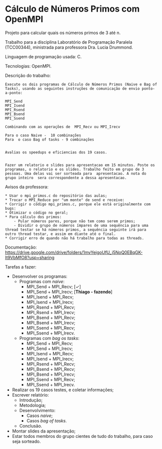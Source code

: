 # Cálculo de Números Primos com OpenMPI

Projeto para calcular quais os números primos de 3 até n.

Trabalho para a disciplina Laboratório de Programação Paralela (TCC00344), ministrada para professora Dra. Lucia Drummond.

Linguagem de programação usada: C.

Tecnologias: OpenMPI.



Descrição do trabalho:

    Execute os dois programas de Cálculo de Números Primos (Naive e Bag of Tasks), usando as seguintes instruções de comunicação de envio ponto-a-ponto:

    MPI_Send
    MPI_Isend
    MPI_Rsend
    MPI_Bsend
    MPI_Ssend

    Combinando com as operações de  MPI_Recv ou MPI_Irecv

    Para o caso Naive -  10 combinações
    Para  o caso Bag of tasks - 9 combinações


    Avalias os speedups e eficiencias dos 19 casos.


    Fazer um relatorio e slides para apresentacao em 15 minutos. Poste os programas, o relatorio e os slides. Trabalho feito em grupo de 3 pessoas. Uma delas vai ser sorteada para  apresentacao. A nota do grupo inteiro  sera correspondente a dessa apresentacao.



Avisos da professora:

    * Usar o mpi_primos.c do repositório das aulas;
    * Trocar o MPI_Reduce por "um monte" de send e receive:
    * Corrigir o código mpi_primos.c, porque ele está originalmente com bugs:
    * Otimizar o código no geral;
    * Para cálculo dos primos:
        - Pular números pares, porque não tem como serem primos;
        - Dividir o grupo de números ímpares de uma sequência para uma thread testar se há números primos, a sequência seguinte irá para outro thread testar, e assim em diante até o final.
    * Corrigir erro de quando não há trabalho para todas as threads.


Documentação: https://drive.google.com/drive/folders/1mvYeigoUfU_j5NoQ0EBqGK-It9VbMfO8?usp=sharing


Tarefas a fazer:

* Desenvolver os programas:
    - Programas com _naive_:
        * MPI_Send + MPI_Recv; [✓]
        * MPI_Send + MPI_Irecv; [**Thiago - fazendo**]
        * MPI_Isend + MPI_Recv;
        * MPI_Isend + MPI_Irecv;
        * MPI_Rsend + MPI_Recv;
        * MPI_Rsend + MPI_Irecv;
        * MPI_Bsend + MPI_Recv;
        * MPI_Bsend + MPI_Irecv;
        * MPI_Ssend + MPI_Recv;
        * MPI_Ssend + MPI_Irecv.
    - Programas com _bag os tasks_:
        * MPI_Send + MPI_Recv;
        * MPI_Send + MPI_Irecv;
        * MPI_Isend + MPI_Recv;
        * MPI_Isend + MPI_Irecv;
        * MPI_Rsend + MPI_Recv;
        * MPI_Bsend + MPI_Recv;
        * MPI_Bsend + MPI_Irecv;
        * MPI_Ssend + MPI_Recv;
        * MPI_Ssend + MPI_Irecv.
* Realizar os 19 casos testes, e coletar informações;
* Escrever relatório:
    - Introdução;
    - Metodologia;
    - Desenvolvimento:
        * Casos _naive_;
        * Casos _bag of tasks_.
    - Conclusão.
* Montar slides da apresentação;
* Estar todos membros do grupo cientes de tudo do trabalho, para caso seja sorteado.